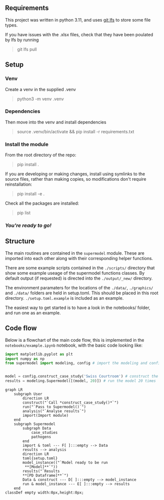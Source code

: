 ## Requirements

This project was written in python 3.11, and uses [git lfs](https://git-lfs.com/) to store some file types. 

If you have issues with the .xlsx files, check that they have been poulated by lfs by running 

> git lfs pull

## Setup

### Venv

Create a venv in the supplied .venv

> python3 -m venv .venv

### Dependencies
Then move into the venv and install dependencies

> source .venv/bin/activate && 
> pip install -r requirements.txt

### Install the module

From the root directory of the repo:
> pip install .

If you are developing or making changes, install using symlinks to the source files, rather than making copies, so modifications don't require reinstallation:
> pip install -e .

Check all the packages are installed:
> pip list

### *You're ready to go!*

## Structure

The main routines are contained in the `supermodel` module. These are imported into each other along with their corresponding helper functions. 

There are some example scripts contained in the `./scripts/` directory that show some example useage of the supermodel functions classes. By default output (if requested) is directed into the `./output/_new/` directory. 

The environment paramaters for the locations of the `./data/`, `./graphics/` and `./data/` folders are held in setup.toml. This should be placed in this root directory. `./setup.toml.example` is included as an example.

The easiest way to get started is to have a look in the notebooks/ folder, and run one as an example.

## Code flow
Below is a flowchart of the main code flow, this is implemented in the `notebooks/example.ipynb` notebook, with the basic code looking like:

```python
import matplotlib.pyplot as plt
import numpy as np
from supermodel import modeling, config # import the modeling and config modules


model = config.construct_case_study('Swiss Courtroom') # construct the Swiss courtroom case study
results = modeling.Supermodel([(model, 20)]) # run the model 20 times

```


```mermaid
graph LR 
    subgraph User
        direction LR
        construct("`Call *construct_case_study()*`") 
        run("`Pass to Supermodel()`")
        analysis("`Analyse results`")
        import(Import module)
    end      
    subgraph Supermodel
        subgraph Data
            case_studies
            pathogens
        end
        import & toml --- F[ ]:::empty --> Data
        results --> analysis
        direction LR
        toml{setup.toml}
        model_instance(("`Model ready to be run
         **[Model]**`"))
        results("`Results 
        **[PD Dataframe]**`")
        Data & construct --- D[ ]:::empty --> model_instance
        run & model_instance --- E[ ]:::empty --> results
    end  
classDef empty width:0px,height:0px;

```


